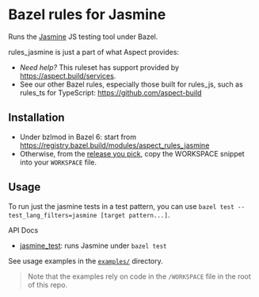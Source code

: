 # Bazel rules for Jasmine

Runs the [Jasmine](https://jasmine.github.io/) JS testing tool under Bazel.

rules_jasmine is just a part of what Aspect provides:

-   _Need help?_ This ruleset has support provided by https://aspect.build/services.
-   See our other Bazel rules, especially those built for rules_js, such as rules_ts for TypeScript: https://github.com/aspect-build

## Installation

- Under bzlmod in Bazel 6: start from <https://registry.bazel.build/modules/aspect_rules_jasmine>
- Otherwise, from the [release you pick](https://github.com/aspect-build/rules_jasmine/releases),
  copy the WORKSPACE snippet into your `WORKSPACE` file.

## Usage

To run just the jasmine tests in a test pattern, you can use `bazel test --test_lang_filters=jasmine [target pattern...]`.

API Docs

- [jasmine_test](./docs/jasmine_test.md): runs Jasmine under `bazel test`

See usage examples in the [`examples/`](https://github.com/aspect-build/rules_jasmine/tree/main/examples/) directory.

> Note that the examples rely on code in the `/WORKSPACE` file in the root of this repo.
